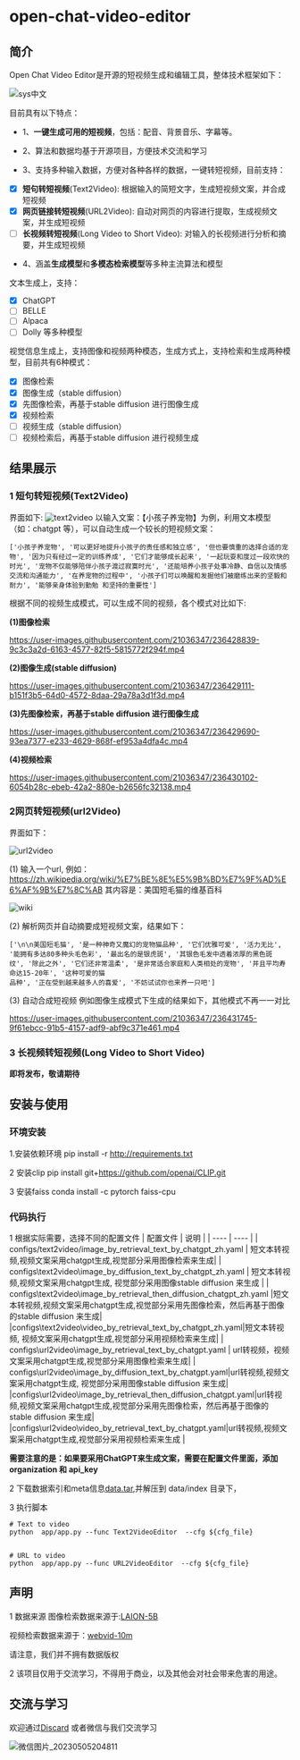 # open-chat-video-editor
## 简介
Open Chat Video Editor是开源的短视频生成和编辑工具，整体技术框架如下：

![sys中文](https://user-images.githubusercontent.com/21036347/236475457-e6104baa-11c2-4fe9-88b3-f328114d0076.png)

目前具有以下特点：
- 1、**一键生成可用的短视频**，包括：配音、背景音乐、字幕等。

- 2、算法和数据均基于开源项目，方便技术交流和学习
- 3、支持多种输入数据，方便对各种各样的数据，一键转短视频，目前支持：
- [x] **短句转短视频**(Text2Video): 根据输入的简短文字，生成短视频文案，并合成短视频
- [x] **网页链接转短视频**(URL2Video): 自动对网页的内容进行提取，生成视频文案，并生成短视频
- [ ] **长视频转短视频**(Long Video to Short Video): 对输入的长视频进行分析和摘要，并生成短视频
- 4、涵盖**生成模型**和**多模态检索模型**等多种主流算法和模型

文本生成上，支持：
- [x] ChatGPT 
- [ ] BELLE
- [ ] Alpaca
- [ ] Dolly 
等多种模型

视觉信息生成上，支持图像和视频两种模态，生成方式上，支持检索和生成两种模型，目前共有6种模式：
- [x] 图像检索
- [x] 图像生成（stable diffusion）
- [x] 先图像检索，再基于stable diffusion 进行图像生成
- [x] 视频检索
- [ ] 视频生成（stable diffusion）
- [ ] 视频检索后，再基于stable diffusion 进行视频生成

## 结果展示 
### 1 短句转短视频(Text2Video)
界面如下:
![text2video](https://user-images.githubusercontent.com/21036347/236427963-7e9a166b-c085-4af8-b691-5a67f3e865e5.png)
以输入文案：【小孩子养宠物】为例，利用文本模型（如：chatgpt 等），可以自动生成一个较长的短视频文案：
```
['小孩子养宠物', '可以更好地提升小孩子的责任感和独立感', '但也要慎重的选择合适的宠物', '因为只有经过一定的训练养成', '它们才能够成长起来', '一起玩耍和度过一段欢快的时光', '宠物不仅能够陪伴小孩子渡过寂寞时光', '还能培养小孩子处事冷静、自信以及情感交流和沟通能力', '在养宠物的过程中', '小孩子们可以唤醒和发掘他们被磨练出来的坚毅和耐力', '能够亲身体验到勤勉 和坚持的重要性'] 
```

根据不同的视频生成模式，可以生成不同的视频，各个模式对比如下: 

 **(1)图像检索** 

https://user-images.githubusercontent.com/21036347/236428839-9c3c3a2d-6163-4577-82f5-5815772f294f.mp4

**(2)图像生成(stable diffusion)** 

https://user-images.githubusercontent.com/21036347/236429111-b151f3b5-64d0-4572-8daa-29a78a3d1f3d.mp4

**(3)先图像检索，再基于stable diffusion 进行图像生成** 

https://user-images.githubusercontent.com/21036347/236429690-93ea7377-e233-4629-868f-ef953a4dfa4c.mp4

**(4)视频检索** 

https://user-images.githubusercontent.com/21036347/236430102-6054b28c-ebeb-42a2-880e-b2656fc32138.mp4

### 2网页转短视频(url2Video)
界面如下：

![url2video](https://user-images.githubusercontent.com/21036347/236430693-fe9b3d15-8da8-4a50-b7a9-b4dc93614076.png)

(1) 输入一个url, 例如：https://zh.wikipedia.org/wiki/%E7%BE%8E%E5%9B%BD%E7%9F%AD%E6%AF%9B%E7%8C%AB
其内容是：美国短毛猫的维基百科

![wiki](https://user-images.githubusercontent.com/21036347/236431138-5fbb6cf2-07c8-41a3-989d-64731a6891d4.png)

(2) 解析网页并自动摘要成短视频文案，结果如下：
```
['\n\n美国短毛猫', '是一种神奇又魔幻的宠物猫品种', '它们优雅可爱', '活力无比', '能拥有多达80多种头毛色彩', '最出名的是银虎斑', '其银色毛发中透着浓厚的黑色斑 
纹', '除此之外', '它们还非常温柔', '是非常适合家庭和人类相处的宠物', '并且平均寿命达15-20年', '这种可爱的猫 
品种', '正在受到越来越多人的喜爱', '不妨试试你也来养一只吧']

```
(3) 自动合成短视频
例如图像生成模式下生成的结果如下，其他模式不再一一对比

https://user-images.githubusercontent.com/21036347/236431745-9f61ebcc-91b5-4157-adf9-abf9c371e461.mp4 

### 3 长视频转短视频(Long Video to Short Video)
  **即将发布，敬请期待**


## 安装与使用 
### 环境安装
1.安装依赖环境
pip install -r http://requirements.txt

2  安装clip 
 pip install git+https://github.com/openai/CLIP.git
 
3 安装faiss 
 conda install -c pytorch faiss-cpu

### 代码执行
1 根据实际需要，选择不同的配置文件
|  配置文件   | 说明  |
|  ----  | ----  |
| configs/text2video/image_by_retrieval_text_by_chatgpt_zh.yaml  | 短文本转视频,视频文案采用chatgpt生成,视觉部分采用图像检索来生成|
| configs\text2video\image_by_diffusion_text_by_chatgpt_zh.yaml  | 短文本转视频,视频文案采用chatgpt生成, 视觉部分采用图像stable diffusion 来生成 |
| configs\text2video\image_by_retrieval_then_diffusion_chatgpt_zh.yaml |短文本转视频,视频文案采用chatgpt生成,视觉部分采用先图像检索，然后再基于图像的stable diffusion 来生成|
|configs\text2video\video_by_retrieval_text_by_chatgpt_zh.yaml|短文本转视频, 视频文案采用chatgpt生成,视觉部分采用视频检索来生成| 
| configs\url2video\image_by_retrieval_text_by_chatgpt.yaml | url转视频，视频文案采用chatgpt生成,视觉部分采用图像检索来生成|
| configs\url2video\image_by_diffusion_text_by_chatgpt.yaml|url转视频,视频文案采用chatgpt生成, 视觉部分采用图像stable diffusion 来生成|
|configs\url2video\image_by_retrieval_then_diffusion_chatgpt.yaml|url转视频,视频文案采用chatgpt生成,视觉部分采用先图像检索，然后再基于图像的stable diffusion 来生成|
|configs\url2video\video_by_retrieval_text_by_chatgpt.yaml|url转视频,视频文案采用chatgpt生成,视觉部分采用视频检索来生成 |


**需要注意的是：如果要采用ChatGPT来生成文案，需要在配置文件里面，添加organization 和 api_key**

2 下载数据索引和meta信息[data.tar](https://pan.quark.cn/s/19fa46ceb2cb),并解压到 data/index 目录下，

3 执行脚本 
```
# Text to video 
python  app/app.py --func Text2VideoEditor  --cfg ${cfg_file}


# URL to video 
python  app/app.py --func URL2VideoEditor  --cfg ${cfg_file}

```



## 声明 
1 数据来源 
图像检索数据来源于:[LAION-5B](https://laion.ai/blog/laion-5b/)

视频检索数据来源于：[webvid-10m](https://m-bain.github.io/webvid-dataset/)

请注意，我们并不拥有数据版权

2 该项目仅用于交流学习，不得用于商业，以及其他会对社会带来危害的用途。

## 交流与学习 
欢迎通过[Discard](https://discord.gg/yWt59JUd) 或者微信与我们交流学习

![微信图片_20230505204811](https://user-images.githubusercontent.com/21036347/236461673-53188ad6-ad27-470f-9910-6e648f92c240.jpg)





